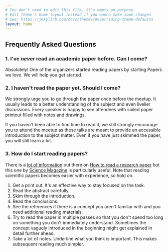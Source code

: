 ```yaml
---
# You don't need to edit this file, it's empty on purpose.
# Edit theme's home layout instead if you wanna make some changes
# See: https://jekyllrb.com/docs/themes/#overriding-theme-defaults
layout: home
---
```


## Frequently Asked Questions

### 1. I've _never_ read an academic paper before. Can I come?

Absolutely! One of the organizers started reading papers by starting Papers we
love. We will help you get started.

### 2. I haven't read the paper yet. Should I come?

We strongly urge you to go through the paper once before the meetup. It usually
leads to a better understanding of the subject and even livelier discussions.
Every speaker is happy to see attendees with soiled paper printout filled with
notes and drawings.

If you haven't been able to find time to read it, we still strongly encourage you to attend
the meetup as these talks are meant to provide an accessible introduction to the subject matter.
Even if you have just skimmed the paper, you will still learn a lot.

### 3. How do I start reading papers?

There is a [lot of information][read 1] out there on [How to read a research
paper][read 2] but this one by [Science Magazine][science] is particularly
useful. Note that reading scientific papers becomes easier with experience, so
hold on.

1. Get a print out. It's an effective way to stay focused on the task.
1. Read the abstract carefully.
1. Skim through the introduction.
1. Read the conclusions.
1. See the references if there is a concept you aren't familiar with and you need
   additional reading materials.
1. Try to read the paper in multiple passes so that you don't spend too long
   on something you don't immediately understand. Sometimes the concept vaguely introduced in the beginning might
   get explained in detail further ahead.
1. Take a lot of notes. Underline what you think is important. This makes
   subsequent reading much simpler.

[read 2]: https://www.eecs.harvard.edu/~michaelm/postscripts/ReadPaper.pdf
[read 1]: https://www.elsevier.com/connect/infographic-how-to-read-a-scientific-paper
[science]: http://www.sciencemag.org/careers/2016/03/how-seriously-read-scientific-paper
